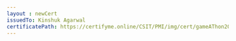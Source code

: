 ```yaml
--- 
layout : newCert 
issuedTo: Kinshuk Agarwal 
certificatePath: https://certifyme.online/CSIT/PMI/img/cert/gameAThon2021/KinshukAgarwal_ad32d.png
--- 
```

